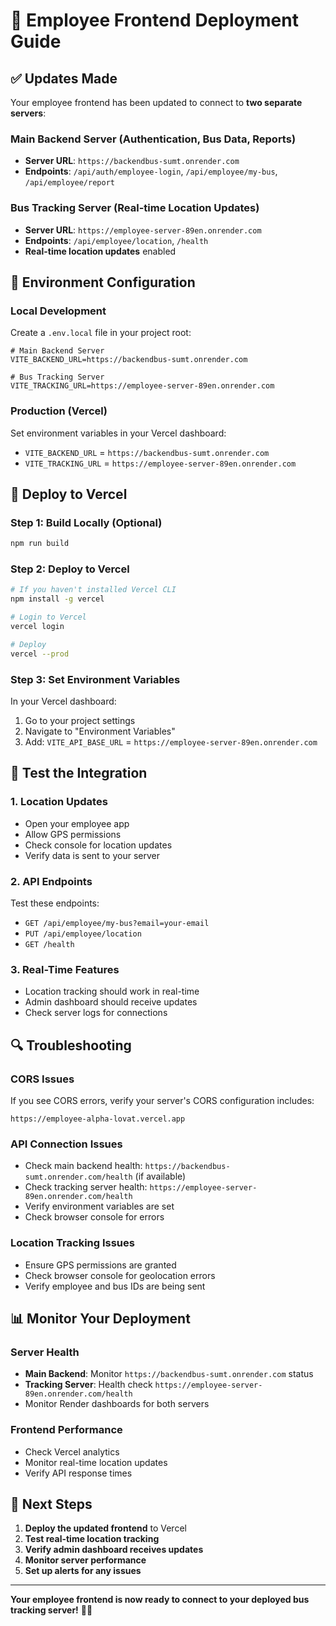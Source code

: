 # 🚀 Employee Frontend Deployment Guide

## ✅ **Updates Made**

Your employee frontend has been updated to connect to **two separate servers**:

### **Main Backend Server** (Authentication, Bus Data, Reports)
- **Server URL**: `https://backendbus-sumt.onrender.com`
- **Endpoints**: `/api/auth/employee-login`, `/api/employee/my-bus`, `/api/employee/report`

### **Bus Tracking Server** (Real-time Location Updates)
- **Server URL**: `https://employee-server-89en.onrender.com`
- **Endpoints**: `/api/employee/location`, `/health`
- **Real-time location updates** enabled

## 🔧 **Environment Configuration**

### **Local Development**
Create a `.env.local` file in your project root:
```env
# Main Backend Server
VITE_BACKEND_URL=https://backendbus-sumt.onrender.com

# Bus Tracking Server
VITE_TRACKING_URL=https://employee-server-89en.onrender.com
```

### **Production (Vercel)**
Set environment variables in your Vercel dashboard:
- `VITE_BACKEND_URL` = `https://backendbus-sumt.onrender.com`
- `VITE_TRACKING_URL` = `https://employee-server-89en.onrender.com`

## 🚀 **Deploy to Vercel**

### **Step 1: Build Locally (Optional)**
```bash
npm run build
```

### **Step 2: Deploy to Vercel**
```bash
# If you haven't installed Vercel CLI
npm install -g vercel

# Login to Vercel
vercel login

# Deploy
vercel --prod
```

### **Step 3: Set Environment Variables**
In your Vercel dashboard:
1. Go to your project settings
2. Navigate to "Environment Variables"
3. Add: `VITE_API_BASE_URL` = `https://employee-server-89en.onrender.com`

## 📱 **Test the Integration**

### **1. Location Updates**
- Open your employee app
- Allow GPS permissions
- Check console for location updates
- Verify data is sent to your server

### **2. API Endpoints**
Test these endpoints:
- `GET /api/employee/my-bus?email=your-email`
- `PUT /api/employee/location`
- `GET /health`

### **3. Real-Time Features**
- Location tracking should work in real-time
- Admin dashboard should receive updates
- Check server logs for connections

## 🔍 **Troubleshooting**

### **CORS Issues**
If you see CORS errors, verify your server's CORS configuration includes:
```
https://employee-alpha-lovat.vercel.app
```

### **API Connection Issues**
- Check main backend health: `https://backendbus-sumt.onrender.com/health` (if available)
- Check tracking server health: `https://employee-server-89en.onrender.com/health`
- Verify environment variables are set
- Check browser console for errors

### **Location Tracking Issues**
- Ensure GPS permissions are granted
- Check browser console for geolocation errors
- Verify employee and bus IDs are being sent

## 📊 **Monitor Your Deployment**

### **Server Health**
- **Main Backend**: Monitor `https://backendbus-sumt.onrender.com` status
- **Tracking Server**: Health check `https://employee-server-89en.onrender.com/health`
- Monitor Render dashboards for both servers

### **Frontend Performance**
- Check Vercel analytics
- Monitor real-time location updates
- Verify API response times

## 🎯 **Next Steps**

1. **Deploy the updated frontend** to Vercel
2. **Test real-time location tracking**
3. **Verify admin dashboard receives updates**
4. **Monitor server performance**
5. **Set up alerts for any issues**

---

**Your employee frontend is now ready to connect to your deployed bus tracking server!** 🚌✨

